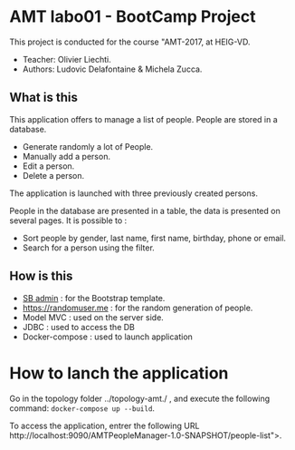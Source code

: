 # AMT labo01 - BootCamp Project

This project is conducted for the course "AMT-2017, at HEIG-VD.

* Teacher: Olivier Liechti.
* Authors: Ludovic Delafontaine & Michela Zucca.

## What is this
This application offers to manage a list of people. People are stored in a database.

* Generate randomly a lot of People.
* Manually add a person.
* Edit a person.
* Delete a person.

The application is launched with three previously created persons. 

People in the database are presented in a table, the data is presented on several pages. It is possible to :
* Sort people by gender, last name, first name, birthday, phone or email. 
* Search for a person using the filter.

## How is this
  * <a href="https://startbootstrap.com/template-overviews/sb-admin/">SB admin</a> : for the Bootstrap template.
  * <a href="https://randomuser.me/api/?inc=gender,name,dob,email,phone&results=">https://randomuser.me</a> : for the random
 generation of people.
  * Model MVC : used on the server side.
  * JDBC : used to access the DB
  * Docker-compose : used to launch application
  
# How to lanch the application
Go in the topology folder ../topology-amt./ , and execute the following command: ```docker-compose up --build```.

To access the application, entrer the following URL http://localhost:9090/AMTPeopleManager-1.0-SNAPSHOT/people-list">.
